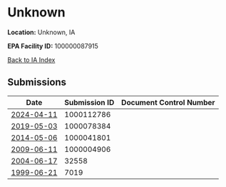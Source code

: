 # Unknown

**Location:** Unknown, IA

**EPA Facility ID:** 100000087915

[Back to IA Index](../../index.md)

## Submissions

| Date | Submission ID | Document Control Number |
|------|--------------|-------------------------|
| [2024-04-11](submissions/1000112786.md) | 1000112786 |  |
| [2019-05-03](submissions/1000078384.md) | 1000078384 |  |
| [2014-05-06](submissions/1000041801.md) | 1000041801 |  |
| [2009-06-11](submissions/1000004906.md) | 1000004906 |  |
| [2004-06-17](submissions/32558.md) | 32558 |  |
| [1999-06-21](submissions/7019.md) | 7019 |  |
